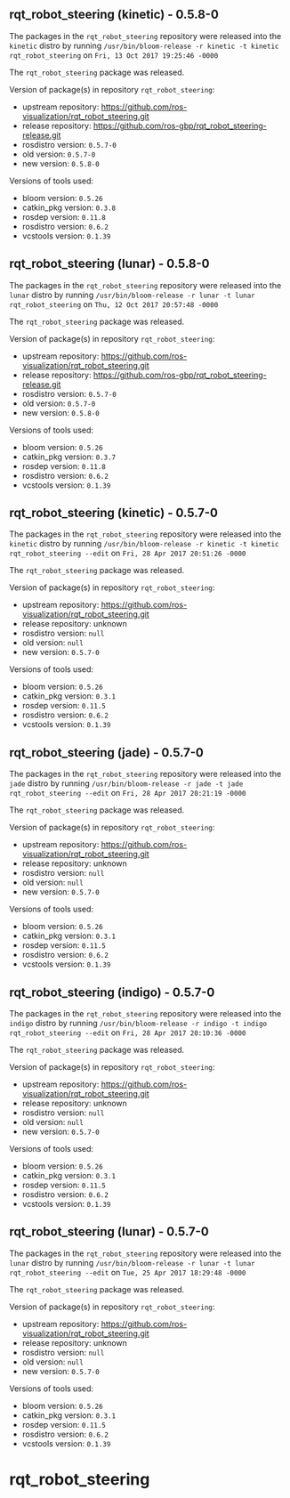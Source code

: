 ## rqt_robot_steering (kinetic) - 0.5.8-0

The packages in the `rqt_robot_steering` repository were released into the `kinetic` distro by running `/usr/bin/bloom-release -r kinetic -t kinetic rqt_robot_steering` on `Fri, 13 Oct 2017 19:25:46 -0000`

The `rqt_robot_steering` package was released.

Version of package(s) in repository `rqt_robot_steering`:

- upstream repository: https://github.com/ros-visualization/rqt_robot_steering.git
- release repository: https://github.com/ros-gbp/rqt_robot_steering-release.git
- rosdistro version: `0.5.7-0`
- old version: `0.5.7-0`
- new version: `0.5.8-0`

Versions of tools used:

- bloom version: `0.5.26`
- catkin_pkg version: `0.3.8`
- rosdep version: `0.11.8`
- rosdistro version: `0.6.2`
- vcstools version: `0.1.39`


## rqt_robot_steering (lunar) - 0.5.8-0

The packages in the `rqt_robot_steering` repository were released into the `lunar` distro by running `/usr/bin/bloom-release -r lunar -t lunar rqt_robot_steering` on `Thu, 12 Oct 2017 20:57:48 -0000`

The `rqt_robot_steering` package was released.

Version of package(s) in repository `rqt_robot_steering`:

- upstream repository: https://github.com/ros-visualization/rqt_robot_steering.git
- release repository: https://github.com/ros-gbp/rqt_robot_steering-release.git
- rosdistro version: `0.5.7-0`
- old version: `0.5.7-0`
- new version: `0.5.8-0`

Versions of tools used:

- bloom version: `0.5.26`
- catkin_pkg version: `0.3.7`
- rosdep version: `0.11.8`
- rosdistro version: `0.6.2`
- vcstools version: `0.1.39`


## rqt_robot_steering (kinetic) - 0.5.7-0

The packages in the `rqt_robot_steering` repository were released into the `kinetic` distro by running `/usr/bin/bloom-release -r kinetic -t kinetic rqt_robot_steering --edit` on `Fri, 28 Apr 2017 20:51:26 -0000`

The `rqt_robot_steering` package was released.

Version of package(s) in repository `rqt_robot_steering`:

- upstream repository: https://github.com/ros-visualization/rqt_robot_steering.git
- release repository: unknown
- rosdistro version: `null`
- old version: `null`
- new version: `0.5.7-0`

Versions of tools used:

- bloom version: `0.5.26`
- catkin_pkg version: `0.3.1`
- rosdep version: `0.11.5`
- rosdistro version: `0.6.2`
- vcstools version: `0.1.39`


## rqt_robot_steering (jade) - 0.5.7-0

The packages in the `rqt_robot_steering` repository were released into the `jade` distro by running `/usr/bin/bloom-release -r jade -t jade rqt_robot_steering --edit` on `Fri, 28 Apr 2017 20:21:19 -0000`

The `rqt_robot_steering` package was released.

Version of package(s) in repository `rqt_robot_steering`:

- upstream repository: https://github.com/ros-visualization/rqt_robot_steering.git
- release repository: unknown
- rosdistro version: `null`
- old version: `null`
- new version: `0.5.7-0`

Versions of tools used:

- bloom version: `0.5.26`
- catkin_pkg version: `0.3.1`
- rosdep version: `0.11.5`
- rosdistro version: `0.6.2`
- vcstools version: `0.1.39`


## rqt_robot_steering (indigo) - 0.5.7-0

The packages in the `rqt_robot_steering` repository were released into the `indigo` distro by running `/usr/bin/bloom-release -r indigo -t indigo rqt_robot_steering --edit` on `Fri, 28 Apr 2017 20:10:36 -0000`

The `rqt_robot_steering` package was released.

Version of package(s) in repository `rqt_robot_steering`:

- upstream repository: https://github.com/ros-visualization/rqt_robot_steering.git
- release repository: unknown
- rosdistro version: `null`
- old version: `null`
- new version: `0.5.7-0`

Versions of tools used:

- bloom version: `0.5.26`
- catkin_pkg version: `0.3.1`
- rosdep version: `0.11.5`
- rosdistro version: `0.6.2`
- vcstools version: `0.1.39`


## rqt_robot_steering (lunar) - 0.5.7-0

The packages in the `rqt_robot_steering` repository were released into the `lunar` distro by running `/usr/bin/bloom-release -r lunar -t lunar rqt_robot_steering --edit` on `Tue, 25 Apr 2017 18:29:48 -0000`

The `rqt_robot_steering` package was released.

Version of package(s) in repository `rqt_robot_steering`:

- upstream repository: https://github.com/ros-visualization/rqt_robot_steering.git
- release repository: unknown
- rosdistro version: `null`
- old version: `null`
- new version: `0.5.7-0`

Versions of tools used:

- bloom version: `0.5.26`
- catkin_pkg version: `0.3.1`
- rosdep version: `0.11.5`
- rosdistro version: `0.6.2`
- vcstools version: `0.1.39`


# rqt_robot_steering